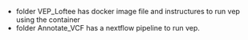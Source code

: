 * folder VEP_Loftee has docker image file and instructures to run vep using the container
* folder Annotate_VCF has a nextflow pipeline to run vep.